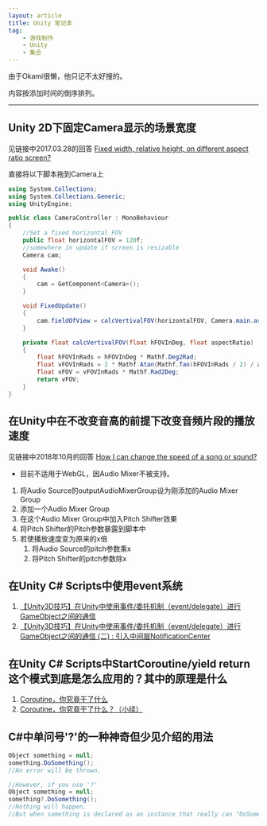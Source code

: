 ```yaml
---
layout: article
title: Unity 笔记本
tag:
    - 游戏制作
    - Unity
    - 集合
---
```


由于Okami很懒，他只记不太好搜的。

<!--more-->

内容按添加时间的倒序排列。

---
## Unity 2D下固定Camera显示的场景宽度

见链接中2017.03.28的回答
[Fixed width, relative height, on different aspect ratio screen?](https://answers.unity.com/questions/778670/fixed-width-relative-height-on-different-aspect-ra.html)

直接将以下脚本拖到Camera上

```csharp
using System.Collections;
using System.Collections.Generic;
using UnityEngine;

public class CameraController : MonoBehaviour
{
    //Set a fixed horizontal FOV
    public float horizontalFOV = 120f;
    //somewhere in update if screen is resizable
    Camera cam;

    void Awake()
    {
        cam = GetComponent<Camera>();
    }

    void FixedUpdate()
    {
        cam.fieldOfView = calcVertivalFOV(horizontalFOV, Camera.main.aspect);
    }

    private float calcVertivalFOV(float hFOVInDeg, float aspectRatio)
    {
        float hFOVInRads = hFOVInDeg * Mathf.Deg2Rad;
        float vFOVInRads = 2 * Mathf.Atan(Mathf.Tan(hFOVInRads / 2) / aspectRatio);
        float vFOV = vFOVInRads * Mathf.Rad2Deg;
        return vFOV;
    }
}
```

## 在Unity中在不改变音高的前提下改变音频片段的播放速度

见链接中2018年10月的回答
[How I can change the speed of a song or sound?](https://answers.unity.com/questions/25139/how-i-can-change-the-speed-of-a-song-or-sound.html)

* 目前不适用于WebGL，因Audio Mixer不被支持。

1. 将Audio Source的outputAudioMixerGroup设为刚添加的Audio Mixer Group
2. 添加一个Audio Mixer Group
3. 在这个Audio Mixer Group中加入Pitch Shifter效果
4. 将Pitch Shifter的Pitch参数暴露到脚本中
5. 若使播放速度变为原来的x倍
    1. 将Audio Source的pitch参数乘x
    2. 将Pitch Shifter的pitch参数除x

## 在Unity C# Scripts中使用event系统

1. [【Unity3D技巧】在Unity中使用事件/委托机制（event/delegate）进行GameObject之间的通信](https://www.cnblogs.com/neverdie/p/Unity3D_event_delegate_1.html)
2. [【Unity3D技巧】在Unity中使用事件/委托机制（event/delegate）进行GameObject之间的通信 (二) : 引入中间层NotificationCenter](https://www.cnblogs.com/neverdie/p/3790879.html)

## 在Unity C# Scripts中StartCoroutine/yield return这个模式到底是怎么应用的？其中的原理是什么

1. [Coroutine，你究竟干了什么](https://blog.csdn.net/tkokof1/article/details/11842673)
2. [Coroutine，你究竟干了什么？（小续）](https://blog.csdn.net/tkokof1/article/details/12834939)

## C#中单问号'?'的一种神奇但少见介绍的用法

```csharp
Object something = null;
something.DoSomething();
//An error will be thrown.
```

```csharp
//However, if you use '?'
Object something = null;
something?.DoSomething();
//Nothing will happen. 
//But when something is declared as an instance that really can "DoSomething()", it will actually do it. 
```